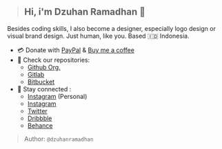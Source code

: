 > ## Hi, i'm Dzuhan Ramadhan 👋

Besides coding skills, I also become a designer, especially logo design or visual brand design. Just human, like you. Based 🇮🇩 Indonesia.

* 💳 Donate with [PayPal](https://paypal.me/dzuhanramadhan) & [Buy me a coffee](https://buymeacoffee.com/dzuhanramadhan)
* 📂 Check our repositories:
  * [Github Org.](https://github.com/yukoodstudio)
  * [Gitlab](https://gitlab.com/dzuhanramadhan)
  * [Bitbucket](https://bitbucket.org/dzuhanramadhan/)
* 📱 Stay connected :
  * [Instagram](https://instagram.com/dzuhanramadhan) (Personal)
  * [Instagram](https://instagram.com/yukood.studio)
  * [Twitter](https://twitter.com/yukoodstudio)
  * [Dribbble](https://dribbble.com/yukood)
  * [Behance](https://behance.net/yukood)

> Author: `@dzuhanramadhan`

